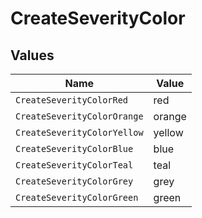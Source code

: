 # CreateSeverityColor


## Values

| Name                        | Value                       |
| --------------------------- | --------------------------- |
| `CreateSeverityColorRed`    | red                         |
| `CreateSeverityColorOrange` | orange                      |
| `CreateSeverityColorYellow` | yellow                      |
| `CreateSeverityColorBlue`   | blue                        |
| `CreateSeverityColorTeal`   | teal                        |
| `CreateSeverityColorGrey`   | grey                        |
| `CreateSeverityColorGreen`  | green                       |